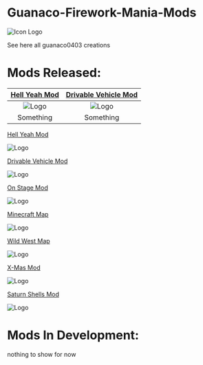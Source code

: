 # Guanaco-Firework-Mania-Mods
![Icon Logo](https://avatars.githubusercontent.com/u/76651037?s=48&v=4)

See here all guanaco0403 creations

# Mods Released:

|                      [Hell Yeah Mod](https://fireworksmania.mod.io/hell-yeah-mod)                      | [Drivable Vehicle Mod](https://fireworksmania.mod.io/cars-drivable-vehicle-mod-beta) |
| :----------------------------------------------------------: | :----------------------------------------------------------: |
| ![Logo](https://thumb.modcdn.io/mods/cab8/1470149/crop_320x180/the_hell_mod_thumbail.png) | ![Logo](https://thumb.modcdn.io/mods/482a/1690045/crop_320x180/baniere.1.png) |
| Something | Something |

[Hell Yeah Mod](https://fireworksmania.mod.io/hell-yeah-mod)

![Logo](https://thumb.modcdn.io/mods/cab8/1470149/crop_320x180/the_hell_mod_thumbail.png)


[Drivable Vehicle Mod](https://fireworksmania.mod.io/cars-drivable-vehicle-mod-beta)

![Logo](https://thumb.modcdn.io/mods/482a/1690045/crop_320x180/baniere.1.png)


[On Stage Mod](https://fireworksmania.mod.io/on-stage-mod)

![Logo](https://thumb.modcdn.io/mods/e52d/1779940/crop_320x180/on-stage-mod-thumbail.png)


[Minecraft Map](https://fireworksmania.mod.io/minecraft-map-mod-beta)

![Logo](https://thumb.modcdn.io/mods/2fad/1680383/crop_320x180/banire.png)


[Wild West Map](https://fireworksmania.mod.io/wild-west-map)

![Logo](https://thumb.modcdn.io/mods/6b28/1774423/crop_320x180/wildwest_banner.png)


[X-Mas Mod](https://fireworksmania.mod.io/x-mas-mod)

![Logo](https://thumb.modcdn.io/mods/8571/1655469/crop_320x180/x-mas_banner.png)


[Saturn Shells Mod](https://fireworksmania.mod.io/saturn-shells-mod)

![Logo](https://thumb.modcdn.io/mods/601c/1671072/crop_320x180/banner.png)



# Mods In Development:

nothing to show for now

